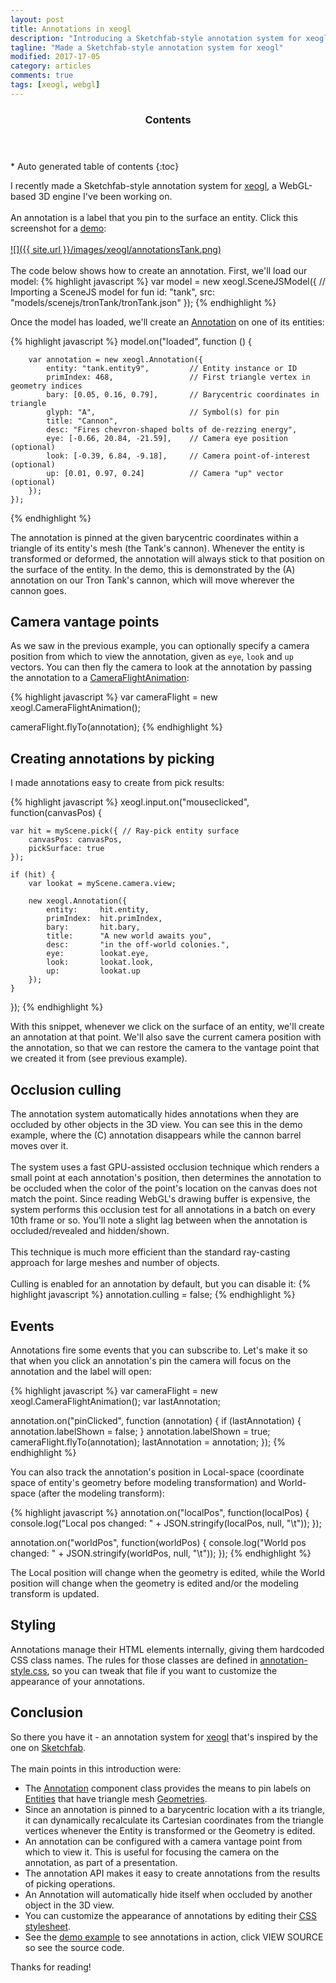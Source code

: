 ```yaml
---
layout: post
title: Annotations in xeogl
description: "Introducing a Sketchfab-style annotation system for xeogl"
tagline: "Made a Sketchfab-style annotation system for xeogl"
modified: 2017-17-05
category: articles
comments: true
tags: [xeogl, webgl]
---
```


<section id="table-of-contents" class="toc">
  <header>
    <h3>Contents</h3>
  </header>
<div id="drawer" markdown="1">
*  Auto generated table of contents
{:toc}
</div>
</section><!-- /#table-of-contents -->

I recently made a Sketchfab-style annotation system for [xeogl](http://xeogl.org), a WebGL-based 3D engine
I've been working on.
<br><br>
An annotation is a label that you pin to the surface an entity. Click this screenshot for a [demo](http://xeogl.org/examples/#presentation_annotations_tronTank):
<br><br>
[![]({{ site.url }}/images/xeogl/annotationsTank.png)](http://xeogl.org/examples/#presentation_annotations_tronTank)
<br><br>
The code below shows how to create an annotation. First, we'll load our model:
{% highlight javascript %}
var model = new xeogl.SceneJSModel({ // Importing a SceneJS model for fun
    id: "tank",
    src: "models/scenejs/tronTank/tronTank.json"
});
{% endhighlight %}

Once the model has loaded, we'll create an [Annotation](http://xeogl.org/docs/classes/Annotation.html) on one of its entities:

{% highlight javascript %}
model.on("loaded", function () {

        var annotation = new xeogl.Annotation({
            entity: "tank.entity9",         // Entity instance or ID
            primIndex: 468,                 // First triangle vertex in geometry indices
            bary: [0.05, 0.16, 0.79],       // Barycentric coordinates in triangle
            glyph: "A",                     // Symbol(s) for pin
            title: "Cannon",
            desc: "Fires chevron-shaped bolts of de-rezzing energy",
            eye: [-0.66, 20.84, -21.59],    // Camera eye position (optional)
            look: [-0.39, 6.84, -9.18],     // Camera point-of-interest (optional)
            up: [0.01, 0.97, 0.24]          // Camera "up" vector (optional)
        });
    });
{% endhighlight %}

The annotation is pinned at the given barycentric coordinates within a triangle of its entity's mesh (the Tank's cannon). Whenever the entity
is transformed or deformed, the annotation will always stick to that position on the surface of the entity. In the demo,
this is demonstrated by the (A) annotation on our Tron Tank's cannon, which will move wherever the cannon goes.

## Camera vantage points

As we saw in the previous example, you can optionally specify a camera position from which to view the annotation, given as
````eye````, ````look```` and ````up```` vectors. You can then fly the camera to look at the annotation by
passing the annotation to a [CameraFlightAnimation](http://xeogl.org/docs/classes/CameraFlightAnimation.html):

{% highlight javascript %}
var cameraFlight = new xeogl.CameraFlightAnimation();

cameraFlight.flyTo(annotation);
{% endhighlight %}

## Creating annotations by picking

I made annotations easy to create from pick results:

{% highlight javascript %}
xeogl.input.on("mouseclicked", function(canvasPos) {

    var hit = myScene.pick({ // Ray-pick entity surface
        canvasPos: canvasPos,
        pickSurface: true
    });

    if (hit) {
        var lookat = myScene.camera.view;

        new xeogl.Annotation({
            entity:     hit.entity,
            primIndex:  hit.primIndex,
            bary:       hit.bary,
            title:      "A new world awaits you",
            desc:       "in the off-world colonies.",
            eye:        lookat.eye,
            look:       lookat.look,
            up:         lookat.up
        });
    }
});
{% endhighlight %}

With this snippet, whenever we click on the surface of an entity, we'll create an annotation at that
point. We'll also save the current camera position with the annotation, so that we can restore the camera to the vantage
point that we created it from (see previous example).

## Occlusion culling

The annotation system automatically hides annotations when they are occluded by other objects in the 3D view. You can see this in
the demo example, where the (C) annotation disappears while the cannon barrel moves over it.
<br><br>
The system uses a fast GPU-assisted occlusion technique which renders a small point at each annotation's position, then
determines the annotation to be occluded when the color of the point's location on the canvas does not match the point. Since
reading WebGL's drawing buffer is expensive, the system performs this occlusion test for all annotations in a batch on
every 10th frame or so. You'll note a slight lag between when the annotation is occluded/revealed and hidden/shown.
<br><br>
This technique is much more efficient than the standard ray-casting approach for large meshes and number of objects.
<br><br>
Culling is enabled for an annotation by default, but you can disable it:
{% highlight javascript %}
annotation.culling = false;
{% endhighlight %}

## Events

Annotations fire some events that you can subscribe to. Let's make it so that when you click an
annotation's pin the camera will focus on the annotation and the label will open:

{% highlight javascript %}
var cameraFlight = new xeogl.CameraFlightAnimation();
var lastAnnotation;

annotation.on("pinClicked", function (annotation) {
    if (lastAnnotation) {
        annotation.labelShown = false;
    }
    annotation.labelShown = true;
    cameraFlight.flyTo(annotation);
    lastAnnotation = annotation;
});
{% endhighlight %}

You can also track the annotation's position in Local-space (coordinate space of entity's geometry
before modeling transformation) and World-space (after the modeling transform):

{% highlight javascript %}
annotation.on("localPos", function(localPos) {
    console.log("Local pos changed: " + JSON.stringify(localPos, null, "\t"));
});

annotation.on("worldPos", function(worldPos) {
    console.log("World pos changed: " + JSON.stringify(worldPos, null, "\t"));
});
{% endhighlight %}

The Local position will change when the geometry is edited, while the World position will change when the
 geometry is edited and/or the modeling transform is updated.

## Styling

Annotations manage their HTML elements internally, giving them hardcoded CSS class names. The rules for those classes are defined
in [annotation-style.css](https://github.com/xeolabs/xeogl/blob/master/examples/js/annotations/annotation-style.css), so
you can tweak that file if you want to customize the appearance of your annotations.

## Conclusion

So there you have it - an annotation system for [xeogl](http://xeogl.org) that's inspired by the one
on [Sketchfab](https://help.sketchfab.com/hc/en-us/articles/202512456-Annotations).
<br><br>
The main points in this introduction were:

* The [Annotation](http://xeogl.org/docs/classes/Annotation.html) component class provides the means to pin labels on [Entities](http://xeogl.org/docs/classes/Entity.html) that have triangle mesh
[Geometries](http://xeogl.org/docs/classes/Geometry.html).
* Since an annotation is pinned to a barycentric location with a its triangle, it can  dynamically
recalculate its Cartesian coordinates from the triangle vertices whenever the Entity is transformed or the Geometry is
edited.
* An annotation can be configured with a camera vantage point from which to view it. This is useful for focusing the camera
on the annotation, as part of a presentation.
* The annotation API makes it easy to create annotations from the results of picking operations.
* An Annotation will automatically hide itself when occluded by another object in the 3D view.
* You can customize the appearance of annotations by editing their [CSS stylesheet](https://github.com/xeolabs/xeogl/blob/master/examples/js/annotations/annotation-style.css).
* See the [demo example](http://xeogl.org/examples/#presentation_annotations_tronTank) to see annotations in action, click VIEW SOURCE so see the source code.

Thanks for reading!

 
 
 
 
     
 





